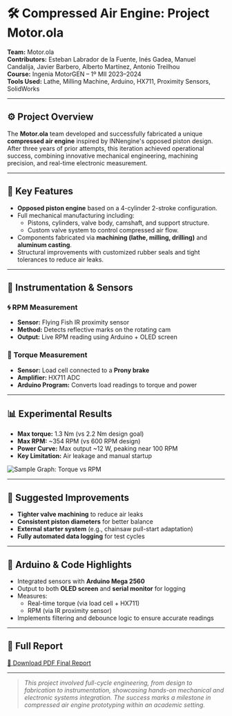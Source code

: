 # 🛠️ Compressed Air Engine: Project Motor.ola

**Team:** Motor.ola  
**Contributors:** Esteban Labrador de la Fuente, Inés Gadea, Manuel Candalija, Javier Barbero, Alberto Martínez, Antonio Treilhou  
**Course:** Ingenia MotorGEN – 1º MII 2023–2024  
**Tools Used:** Lathe, Milling Machine, Arduino, HX711, Proximity Sensors, SolidWorks

---

## ⚙️ Project Overview

The **Motor.ola** team developed and successfully fabricated a unique **compressed air engine** inspired by INNengine's opposed piston design. After three years of prior attempts, this iteration achieved operational success, combining innovative mechanical engineering, machining precision, and real-time electronic measurement.

---

## 🔩 Key Features

- **Opposed piston engine** based on a 4-cylinder 2-stroke configuration.
- Full mechanical manufacturing including:
  - Pistons, cylinders, valve body, camshaft, and support structure.
  - Custom valve system to control compressed air flow.
- Components fabricated via **machining (lathe, milling, drilling)** and **aluminum casting**.
- Structural improvements with customized rubber seals and tight tolerances to reduce air leaks.

---

## 🧪 Instrumentation & Sensors

### 🌀 RPM Measurement
- **Sensor:** Flying Fish IR proximity sensor
- **Method:** Detects reflective marks on the rotating cam
- **Output:** Live RPM reading using Arduino + OLED screen

### 🔧 Torque Measurement
- **Sensor:** Load cell connected to a **Prony brake**
- **Amplifier:** HX711 ADC
- **Arduino Program:** Converts load readings to torque and power

---

## 📊 Experimental Results

- **Max torque:** 1.3 Nm (vs 2.2 Nm design goal)  
- **Max RPM:** ~354 RPM (vs 600 RPM design)  
- **Power Curve:** Max output ~12 W, peaking near 100 RPM  
- **Key Limitation:** Air leakage and manual startup

![Sample Graph: Torque vs RPM](./images/torque_vs_rpm.png)

---

## 🔄 Suggested Improvements

- **Tighter valve machining** to reduce air leaks  
- **Consistent piston diameters** for better balance  
- **External starter system** (e.g., chainsaw pull-start adaptation)  
- **Fully automated data logging** for test cycles

---

## 🧰 Arduino & Code Highlights

- Integrated sensors with **Arduino Mega 2560**
- Output to both **OLED screen** and **serial monitor** for logging
- Measures:
  - Real-time torque (via load cell + HX711)
  - RPM (via IR proximity sensor)
- Implements filtering and debounce logic to ensure accurate readings

---

## 📂 Full Report

[📄 Download PDF Final Report](./Informe_Junio%20(1).pdf)

---

> _This project involved full-cycle engineering, from design to fabrication to instrumentation, showcasing hands-on mechanical and electronic systems integration. The success marks a milestone in compressed air engine prototyping within an academic setting._
